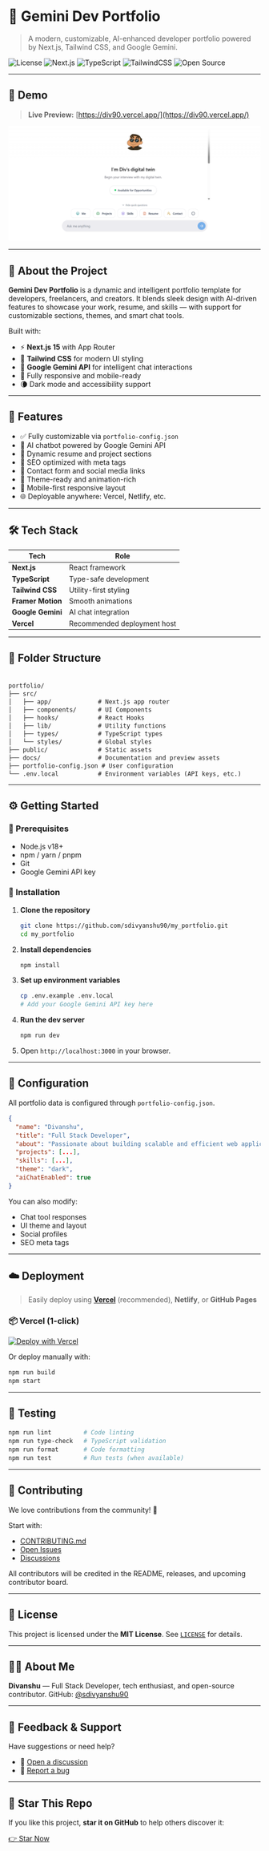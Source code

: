 
# 🌟 Gemini Dev Portfolio

> A modern, customizable, AI-enhanced developer portfolio powered by Next.js, Tailwind CSS, and Google Gemini.

![License](https://img.shields.io/badge/License-MIT-yellow.svg)
![Next.js](https://img.shields.io/badge/Next.js-15-blue)
![TypeScript](https://img.shields.io/badge/TypeScript-Strict-blue)
![TailwindCSS](https://img.shields.io/badge/TailwindCSS-v3-38b2ac)
![Open Source](https://img.shields.io/badge/Open%20Source-%E2%9D%A4-red)

---

## 📸 Demo

> **Live Preview:** [https://div90.vercel.app/](https://div90.vercel.app/)

![Preview Screenshot](/public/portfolio.png)

---

## 🧠 About the Project

**Gemini Dev Portfolio** is a dynamic and intelligent portfolio template for developers, freelancers, and creators. It blends sleek design with AI-driven features to showcase your work, resume, and skills — with support for customizable sections, themes, and smart chat tools.

Built with:

- ⚡️ **Next.js 15** with App Router
- 🎨 **Tailwind CSS** for modern UI styling
- 🧠 **Google Gemini API** for intelligent chat interactions
- 📱 Fully responsive and mobile-ready
- 🌘 Dark mode and accessibility support

---

## 🚀 Features

- ✅ Fully customizable via `portfolio-config.json`
- 🧠 AI chatbot powered by Google Gemini API
- 📄 Dynamic resume and project sections
- 🎯 SEO optimized with meta tags
- 💬 Contact form and social media links
- 🎨 Theme-ready and animation-rich
- 📱 Mobile-first responsive layout
- 🌐 Deployable anywhere: Vercel, Netlify, etc.

---

## 🛠️ Tech Stack

| Tech             | Role                        |
|------------------|-----------------------------|
| **Next.js**      | React framework             |
| **TypeScript**   | Type-safe development       |
| **Tailwind CSS** | Utility-first styling       |
| **Framer Motion**| Smooth animations           |
| **Google Gemini**| AI chat integration         |
| **Vercel**       | Recommended deployment host |

---

## 📂 Folder Structure

```

portfolio/
├── src/
│   ├── app/             # Next.js app router
│   ├── components/      # UI Components
│   ├── hooks/           # React Hooks
│   ├── lib/             # Utility functions
│   ├── types/           # TypeScript types
│   └── styles/          # Global styles
├── public/              # Static assets
├── docs/                # Documentation and preview assets
├── portfolio-config.json # User configuration
└── .env.local           # Environment variables (API keys, etc.)

````

---

## ⚙️ Getting Started

### 🧰 Prerequisites

- Node.js v18+
- npm / yarn / pnpm
- Git
- Google Gemini API key

### 🚀 Installation

1. **Clone the repository**
   ```bash
   git clone https://github.com/sdivyanshu90/my_portfolio.git
   cd my_portfolio
    ```

2. **Install dependencies**

   ```bash
   npm install
   ```

3. **Set up environment variables**

   ```bash
   cp .env.example .env.local
   # Add your Google Gemini API key here
   ```

4. **Run the dev server**

   ```bash
   npm run dev
   ```

5. Open `http://localhost:3000` in your browser.

---

## 🔧 Configuration

All portfolio data is configured through `portfolio-config.json`.

```json
{
  "name": "Divanshu",
  "title": "Full Stack Developer",
  "about": "Passionate about building scalable and efficient web applications.",
  "projects": [...],
  "skills": [...],
  "theme": "dark",
  "aiChatEnabled": true
}
```

You can also modify:

* Chat tool responses
* UI theme and layout
* Social profiles
* SEO meta tags

---

## ☁️ Deployment

> Easily deploy using **[Vercel](https://vercel.com/)** (recommended), **Netlify**, or **GitHub Pages**

### 📦 Vercel (1-click)

[![Deploy with Vercel](https://vercel.com/button)](https://vercel.com/import/project?template=https://github.com/sdivyanshu90/my_portfolio)

Or deploy manually with:

```bash
npm run build
npm start
```

---

## 🧪 Testing

```bash
npm run lint         # Code linting
npm run type-check   # TypeScript validation
npm run format       # Code formatting
npm run test         # Run tests (when available)
```

---

## 🤝 Contributing

We love contributions from the community! 💜

Start with:

* [CONTRIBUTING.md](/docs/CONTRIBUTING.md)
* [Open Issues](https://github.com/sdivyanshu90/my_portfolio/issues)
* [Discussions](https://github.com/sdivyanshu90/my_portfolio/discussions)

All contributors will be credited in the README, releases, and upcoming contributor board.

---

## 🧾 License

This project is licensed under the **MIT License**.
See [`LICENSE`](/docs/LICENSE) for details.

---

## 🙋‍♂️ About Me

**Divanshu** — Full Stack Developer, tech enthusiast, and open-source contributor.
GitHub: [@sdivyanshu90](https://github.com/sdivyanshu90)

---

## 📣 Feedback & Support

Have suggestions or need help?

* 💬 [Open a discussion](https://github.com/sdivyanshu90/my_portfolio/discussions)
* 🐛 [Report a bug](https://github.com/sdivyanshu90/my_portfolio/issues)

---

## 🌟 Star This Repo

If you like this project, **star it on GitHub** to help others discover it:

[👉 Star Now](https://github.com/sdivyanshu90/my_portfolio)
